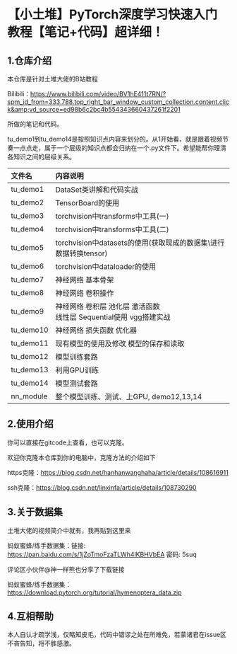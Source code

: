 # 【小土堆】PyTorch深度学习快速入门教程【笔记+代码】超详细！

## 1.仓库介绍

本仓库是针对土堆大佬的B站教程

Bilibili：https://www.bilibili.com/video/BV1hE411t7RN/?spm_id_from=333.788.top_right_bar_window_custom_collection.content.click&amp;vd_source=ed98b6c2bc4b554343660437261f2201

所做的笔记和代码。

tu_demo1到tu_demo14是按照知识点内容来划分的。从1开始看，就是跟着视频节奏一点点走，属于一个层级的知识点都会归纳在一个.py文件下。希望能帮你理清各知识之间的层级关系。

| 文件名       | 内容说明                                                               |
|:----------|:-------------------------------------------------------------------|
| tu_demo1  | DataSet类讲解和代码实战                                                    |
| tu_demo2  | TensorBoard的使用                                                     |
| tu_demo3  | torchvision中transforms中工具(一)                                       |
| tu_demo4  | torchvision中transforms中工具(二)                                       |
| tu_demo5  | torchvision中datasets的使用(获取现成的数据集\进行数据转换tensor)                     |
| tu_demo6  | torchvision中dataloader的使用                                         |
| tu_demo7  | 神经网络 基本骨架                                                          |
| tu_demo8  | 神经网络 卷积操作                                                          |
| tu_demo9  | 神经网络 卷积层 池化层 激活函数 <br />                  线性层 Sequential使用 vgg搭建实战 |
| tu_demo10 | 神经网络 损失函数 优化器                                                      |
| tu_demo11 | 现有模型的使用及修改 模型的保存和读取                                                |
| tu_demo12 | 模型训练套路                                                             |
| tu_demo13 | 利用GPU训练                                                            |
| tu_demo14 | 模型测试套路                                                             |
| nn_module | 整个模型训练、测试、上GPU, demo12,13,14                                       |
## 2.使用介绍

你可以直接在gitcode上查看，也可以克隆。

欢迎你克隆本仓库到你的电脑中，克隆方法的介绍如下

https克隆：https://blog.csdn.net/hanhanwanghaha/article/details/108616911 

ssh克隆：https://blog.csdn.net/linxinfa/article/details/108730290 

## 3.关于数据集

土堆大佬的视频简介中就有，我再贴到这里来

蚂蚁蜜蜂/练手数据集：链接: https://pan.baidu.com/s/1jZoTmoFzaTLWh4lKBHVbEA 密码: 5suq

评论区小伙伴@神一样熊也分享了下载链接

蚂蚁蜜蜂/练手数据集：https://download.pytorch.org/tutorial/hymenoptera_data.zip

## 4.互相帮助

本人自认才疏学浅，仅略知皮毛，代码中错谬之处在所难免，若蒙诸君在issue区不吝告知，将不胜感激。


